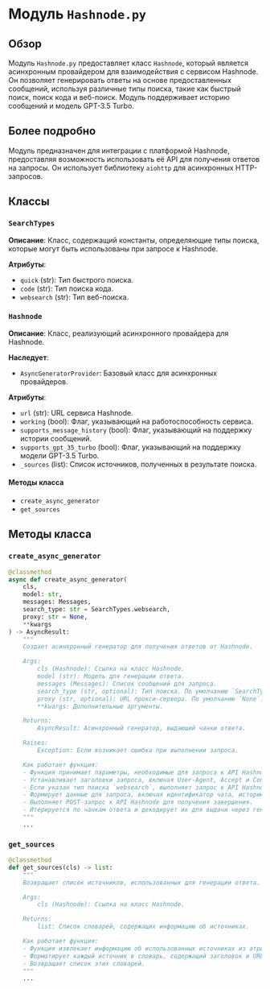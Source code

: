 # Модуль `Hashnode.py`

## Обзор

Модуль `Hashnode.py` предоставляет класс `Hashnode`, который является асинхронным провайдером для взаимодействия с сервисом Hashnode. Он позволяет генерировать ответы на основе предоставленных сообщений, используя различные типы поиска, такие как быстрый поиск, поиск кода и веб-поиск. Модуль поддерживает историю сообщений и модель GPT-3.5 Turbo.

## Более подробно

Модуль предназначен для интеграции с платформой Hashnode, предоставляя возможность использовать её API для получения ответов на запросы. Он использует библиотеку `aiohttp` для асинхронных HTTP-запросов.

## Классы

### `SearchTypes`

**Описание**: Класс, содержащий константы, определяющие типы поиска, которые могут быть использованы при запросе к Hashnode.

**Атрибуты**:
- `quick` (str): Тип быстрого поиска.
- `code` (str): Тип поиска кода.
- `websearch` (str): Тип веб-поиска.

### `Hashnode`

**Описание**: Класс, реализующий асинхронного провайдера для Hashnode.

**Наследует**:
- `AsyncGeneratorProvider`: Базовый класс для асинхронных провайдеров.

**Атрибуты**:
- `url` (str): URL сервиса Hashnode.
- `working` (bool): Флаг, указывающий на работоспособность сервиса.
- `supports_message_history` (bool): Флаг, указывающий на поддержку истории сообщений.
- `supports_gpt_35_turbo` (bool): Флаг, указывающий на поддержку модели GPT-3.5 Turbo.
- `_sources` (list): Список источников, полученных в результате поиска.

#### Методы класса

- `create_async_generator`
- `get_sources`

## Методы класса

### `create_async_generator`

```python
@classmethod
async def create_async_generator(
    cls,
    model: str,
    messages: Messages,
    search_type: str = SearchTypes.websearch,
    proxy: str = None,
    **kwargs
) -> AsyncResult:
    """
    Создает асинхронный генератор для получения ответов от Hashnode.

    Args:
        cls (Hashnode): Ссылка на класс Hashnode.
        model (str): Модель для генерации ответа.
        messages (Messages): Список сообщений для запроса.
        search_type (str, optional): Тип поиска. По умолчанию `SearchTypes.websearch`.
        proxy (str, optional): URL прокси-сервера. По умолчанию `None`.
        **kwargs: Дополнительные аргументы.

    Returns:
        AsyncResult: Асинхронный генератор, выдающий чанки ответа.

    Raises:
        Exception: Если возникает ошибка при выполнении запроса.

    Как работает функция:
    - Функция принимает параметры, необходимые для запроса к API Hashnode.
    - Устанавливает заголовки запроса, включая User-Agent, Accept и Content-Type.
    - Если указан тип поиска `websearch`, выполняет запрос к API Hashnode для получения источников.
    - Формирует данные для запроса, включая идентификатор чата, историю сообщений, запрос и результаты поиска.
    - Выполняет POST-запрос к API Hashnode для получения завершения.
    - Итерируется по чанкам ответа и декодирует их для выдачи через генератор.
    """
    ...
```

### `get_sources`

```python
@classmethod
def get_sources(cls) -> list:
    """
    Возвращает список источников, использованных для генерации ответа.

    Args:
        cls (Hashnode): Ссылка на класс Hashnode.

    Returns:
        list: Список словарей, содержащих информацию об источниках.

    Как работает функция:
    - Функция извлекает информацию об использованных источниках из атрибута `_sources` класса.
    - Форматирует каждый источник в словарь, содержащий заголовок и URL.
    - Возвращает список этих словарей.
    """
    ...